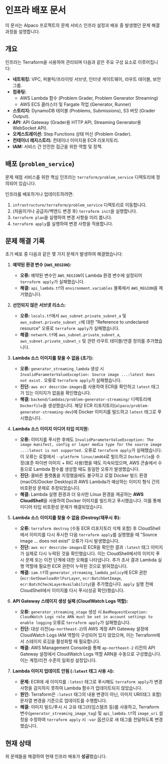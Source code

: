 # 인프라 배포 문서

이 문서는 Alpaco 프로젝트의 문제 서비스 인프라 설정과 배포 중 발생했던 문제 해결 과정을 설명합니다.

## 개요

인프라는 Terraform을 사용하여 관리되며 다음과 같은 주요 구성 요소로 이루어집니다:

- **네트워킹:** VPC, 퍼블릭/프라이빗 서브넷, 인터넷 게이트웨이, 라우트 테이블, 보안 그룹.
- **컴퓨팅:**
  - AWS Lambda 함수 (Problem Grader, Problem Generator Streaming)
  - AWS ECS 클러스터 및 Fargate 작업 (Generator, Runner)
- **스토리지:** DynamoDB 테이블 (Problems, Submissions), S3 버킷 (Grader Output).
- **API:** API Gateway (Grader용 HTTP API, Streaming Generator용 WebSocket API).
- **오케스트레이션:** Step Functions 상태 머신 (Problem Grader).
- **컨테이너 레지스트리:** 컨테이너 이미지용 ECR 리포지토리.
- **IAM:** 서비스 간 안전한 접근을 위한 역할 및 정책.

## 배포 (`problem_service`)

문제 채점 서비스를 위한 핵심 인프라는 `terraform/problem_service` 디렉토리에 정의되어 있습니다.

인프라를 배포하거나 업데이트하려면:

1.  `infrastructure/terraform/problem_service` 디렉토리로 이동합니다.
2.  (처음이거나 공급자/백엔드 변경 후) `terraform init`을 실행합니다.
3.  `terraform plan`을 실행하여 변경 사항을 미리 봅니다.
4.  `terraform apply`를 실행하여 변경 사항을 적용합니다.

## 문제 해결 기록

초기 배포 중 다음과 같은 몇 가지 문제가 발생하여 해결했습니다:

1.  **예약된 환경 변수 (`AWS_REGION`):**

    - **오류:** 예약된 변수인 `AWS_REGION`이 Lambda 환경 변수에 설정되어 `terraform apply`가 실패했습니다.
    - **해결:** `api_lambda.tf`의 `environment.variables` 블록에서 `AWS_REGION`을 제거했습니다.

2.  **선언되지 않은 서브넷 리소스:**

    - **오류:** `locals.tf`에서 `aws_subnet.private_subnet_a` 및 `aws_subnet.private_subnet_c`에 대한 "Reference to undeclared resource" 오류로 `terraform apply`가 실패했습니다.
    - **해결:** `network.tf`에 `aws_subnet.private_subnet_a`, `aws_subnet.private_subnet_c` 및 관련 라우트 테이블/연결 정의를 추가했습니다.

3.  **Lambda 소스 이미지를 찾을 수 없음 (초기):**

    - **오류:** `generator_streaming_lambda` 생성 시 `InvalidParameterValueException: Source image ...:latest does not exist.` 오류로 `terraform apply`가 실패했습니다.
    - **진단:** `aws ecr describe-images`를 사용하여 ECR을 확인하고 `latest` 태그가 있는 이미지가 없음을 확인했습니다.
    - **해결:** `backend/lambdas/problem-generator-streaming/` 디렉토리에 `Dockerfile`을 생성했습니다. 해당 ECR 리포지토리(`alpaco/problem-generator-streaming-dev`)에 Docker 이미지를 빌드하고 `latest` 태그로 푸시했습니다.

4.  **Lambda 소스 이미지 미디어 타입 미지원:**

    - **오류:** 이미지를 푸시한 후에도 `InvalidParameterValueException: The image manifest, config or layer media type for the source image ...:latest is not supported.` 오류로 `terraform apply`가 실패했습니다. 이 오류는 로컬에서 `--platform linux/amd64`로 빌드하고 `Dockerfile`을 수정(표준 파이썬 이미지 + RIC 사용)했을 때도 지속되었으며, AWS 콘솔에서 수동으로 Lambda 함수를 생성할 때도 동일한 오류가 발생했습니다.
    - **진단:** 올바른 플랫폼을 지정했음에도 불구하고 로컬 Docker 빌드 환경(macOS/Docker Desktop)과 AWS Lambda가 예상하는 이미지 형식 간의 비호환성 문제로 추정되었습니다.
    - **해결:** Lambda 실행 환경과 더 유사한 Linux 환경을 제공하는 **AWS CloudShell**을 사용하여 Docker 이미지를 빌드하고 푸시했습니다. 이를 통해 미디어 타입 비호환성 문제가 해결되었습니다.

5.  **Lambda 소스 이미지를 찾을 수 없음 (Destroy/재푸시 후):**

    - **오류:** `terraform destroy` (수동 ECR 리포지토리 삭제 포함) 후 CloudShell에서 이미지를 다시 푸시한 다음 `terraform apply`를 실행했을 때 "Source image ... does not exist" 오류가 다시 발생했습니다.
    - **진단:** `aws ecr describe-images`로 ECR을 확인한 결과 `:latest` 태그 이미지가 실제로 다시 누락된 것을 확인했습니다. 이는 CloudShell에서의 이미지 푸시 문제 또는 이전 단계에 대한 오해를 나타냅니다. 추가 조사 결과 Lambda 실행 역할에 필요한 ECR 권한이 누락된 것으로 밝혀졌습니다.
    - **해결:** `iam.tf`의 `generator_streaming_lambda_policy`에 ECR 권한(`ecr:GetDownloadUrlForLayer`, `ecr:BatchGetImage`, `ecr:BatchCheckLayerAvailability`)을 추가했습니다. `apply` 실행 전에 CloudShell에서 이미지를 다시 푸시(성공 확인)했습니다.

6.  **API Gateway 스테이지 생성 실패 (CloudWatch Logs 역할):**

    - **오류:** `generator_streaming_stage` 생성 시 `BadRequestException: CloudWatch Logs role ARN must be set in account settings to enable logging` 오류로 `terraform apply`가 실패했습니다.
    - **진단:** 대상 리전(`ap-northeast-2`)의 AWS 계정 API Gateway 설정에 CloudWatch Logs IAM 역할이 구성되어 있지 않았으며, 이는 Terraform에서 스테이지 로깅을 활성화할 때 필요합니다.
    - **해결:** AWS Management Console을 통해 `ap-northeast-2` 리전의 API Gateway 설정에서 CloudWatch Logs 역할 ARN을 수동으로 구성했습니다. 이는 계정/리전 수준의 일회성 설정입니다.

7.  **Lambda 이미지 업데이트 안됨 (`:latest` 태그 사용 시):**
    - **문제:** ECR에 새 이미지를 `:latest` 태그로 푸시해도 `terraform apply`가 변경 사항을 감지하지 못하여 Lambda 함수가 업데이트되지 않았습니다.
    - **원인:** Terraform은 `:latest` 태그의 내용 변경이 아닌, 이미지 URI(태그 포함) 문자열 변경을 기준으로 업데이트를 수행합니다.
    - **해결:** 이미지 빌드/푸시 시 고유 태그(타임스탬프 등)를 사용하고, Terraform 변수(`generator_streaming_image_tag`) 및 `api_lambda.tf`의 `image_uri` 설정을 수정하여 `terraform apply` 시 `-var` 옵션으로 새 태그를 전달하도록 변경했습니다.

## 현재 상태

위 문제들을 해결하여 현재 인프라 배포가 **성공**했습니다.
